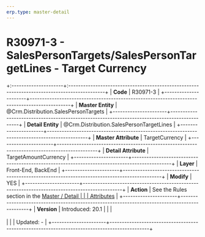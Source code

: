 ```yaml
---
erp.type: master-detail
---
```


# R30971-3 - SalesPersonTargets/SalesPersonTargetLines - Target Currency
+:---------------------+:---------------------------------------------------------------------------------------------+
| **Code**             | R30971-3                                                                                     |
+----------------------+----------------------------------------------------------------------------------------------+
| **Master Entity**    | @Crm.Distribution.SalesPersonTargets                                                         |
+----------------------+----------------------------------------------------------------------------------------------+
| **Detail Entity**    | @Crm.Distribution.SalesPersonTargetLines                                                     |
+----------------------+----------------------------------------------------------------------------------------------+
| **Master Attribute** | TargetCurrency                                                                               |
+----------------------+----------------------------------------------------------------------------------------------+
| **Detail Attribute** | TargetAmountCurrency                                                                         |
+----------------------+----------------------------------------------------------------------------------------------+
| **Layer**            | Front-End, BackEnd                                                                           |
+----------------------+----------------------------------------------------------------------------------------------+
| **Modify**           | YES                                                                                          |
+----------------------+----------------------------------------------------------------------------------------------+
| **Action**           | See the Rules section in the [Master / Detail                                                |
|                      | Attributes](xref:master-detail)                                                              |
+----------------------+----------------------------------------------------------------------------------------------+
| **Version**          | Introduced: 20.1                                                                             |
|                      | <br/><br/>                                                                                   |
|                      | Updated: -                                                                                   |
+----------------------+----------------------------------------------------------------------------------------------+
